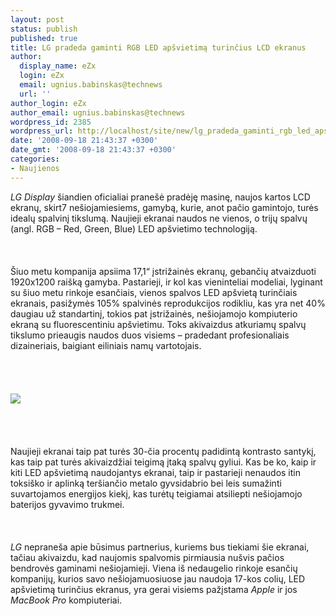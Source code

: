```yaml
---
layout: post
status: publish
published: true
title: LG pradeda gaminti RGB LED apšvietimą turinčius LCD ekranus
author:
  display_name: eZx
  login: eZx
  email: ugnius.babinskas@technews
  url: ''
author_login: eZx
author_email: ugnius.babinskas@technews
wordpress_id: 2385
wordpress_url: http://localhost/site/new/lg_pradeda_gaminti_rgb_led_apsvietima_turincius_lcd_ekranus/
date: '2008-09-18 21:43:37 +0300'
date_gmt: '2008-09-18 21:43:37 +0300'
categories:
- Naujienos
---
```

<p><i>LG Display</i> šiandien oficialiai pranešė pradėję masinę, naujos kartos LCD ekranų, skirt7 nešiojamiesiems, gamybą, kurie, anot pačio gamintojo, turės idealų spalvinį tikslumą. Naujieji ekranai naudos ne vienos, o trijų spalvų (angl. RGB – Red, Green, Blue) LED apšvietimo technologiją.<br />
<br><br />
<br>Šiuo metu kompanija apsiima 17,1“ įstrižainės ekranų, gebančių atvaizduoti 1920x1200 raišką gamyba. Pastarieji, ir kol kas vieninteliai modeliai, lyginant su šiuo metu rinkoje esančiais, vienos spalvos LED apšvietą turinčiais ekranais, pasižymės 105% spalvinės reprodukcijos rodikliu, kas yra net 40% daugiau už standartinį, tokios pat įstrižainės, nešiojamojo kompiuterio ekraną su fluorescentiniu apšvietimu. Toks akivaizdus atkuriamų spalvų tikslumo prieaugis naudos duos visiems – pradedant profesionaliais dizaineriais, baigiant eiliniais namų vartotojais.<br />
<br><br />
<br><br><img src="http://www.technews.lt/upl/Failai/lg_17_inch_rgb_led_lcd.jpg"><br><br />
<br><br />
<br>Naujieji ekranai taip pat turės 30-čia procentų padidintą kontrasto santykį, kas taip pat turės akivaizdžiai teigimą įtaką spalvų gyliui. Kas be ko, kaip ir kiti LED apšvietimą naudojantys ekranai, taip ir pastarieji nenaudos itin toksiško ir aplinką teršiančio metalo gyvsidabrio bei leis sumažinti suvartojamos energijos kiekį, kas turėtų teigiamai atsiliepti nešiojamojo baterijos gyvavimo trukmei.<br />
<br><br />
<br><i>LG</i> nepraneša apie būsimus partnerius, kuriems bus tiekiami šie ekranai, tačiau akivaizdu, kad naujomis spalvomis pirmiausia nušvis pačios bendrovės gaminami nešiojamieji. Viena iš nedaugelio rinkoje esančių kompanijų, kurios savo nešiojamuosiuose jau naudoja 17-kos colių, LED apšvietimą turinčius ekranus, yra gerai visiems pažįstama <i>Apple</i> ir jos <i> MacBook Pro</i> kompiuteriai.<br />
<br><br />
<br><br />
<br></p>
